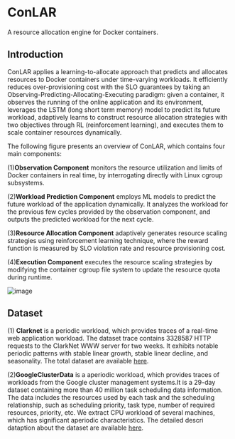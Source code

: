 # ConLAR
A resource allocation engine for Docker containers.

## Introduction
ConLAR applies a learning-to-allocate approach that predicts and allocates resources to Docker containers under time-varying workloads. It efficiently reduces over-provisioning cost with the SLO guarantees by taking an Observing-Predicting-Allocating-Executing paradigm: given a container, it observes the running of the online application and its environment, leverages the LSTM (long short term memory) model to predict its future workload, adaptively learns to construct resource allocation strategies with two objectives through RL (reinforcement learning), and executes them to scale container resources dynamically.

The following figure presents an overview of ConLAR, which contains four main components:

(1)**Observation Component** monitors the resource utilization and limits of Docker containers in real time, by interrogating directly with Linux cgroup subsystems.

(2)**Workload Prediction Component** employs ML models to predict the future workload of the application dynamically. It analyzes the workload for the previous few cycles provided by the observation component, and outputs the predicted workload for the next cycle. 

(3)**Resource Allocation Component** adaptively generates resource scaling strategies using reinforcement learning technique, where the reward function is measured by SLO violation rate and resource provisioning cost. 

(4)**Execution Component** executes the resource scaling strategies by modifying the container cgroup file system to update the resource quota during runtime.


![image](https://user-images.githubusercontent.com/45347405/130312984-113908f3-f946-434f-91c9-0faa04d6f669.png)

## Dataset
(1) **Clarknet** is a periodic workload, which provides traces of a real-time web application workload. The dataset trace contains 3328587 HTTP requests to the ClarkNet WWW server for two weeks. It exhibits notable periodic patterns with stable linear growth, stable linear decline, and seasonality. The total dataset are available [here](http://ita.ee.lbl.gov/html/traces.html).


(2)**GoogleClusterData** is a aperiodic workload, which provides traces of workloads from the Google cluster management systems.It is a 29-day dataset containing more than 40 million task scheduling data information. The data includes the resources used by each task and the scheduling relationship, such as scheduling priority, task type, number of required resources, priority, etc. We extract CPU workload of several machines, which has significant aperiodic characteristics. The detailed descri dataption about the dataset are available [here](https://github.com/google/cluster-data).
